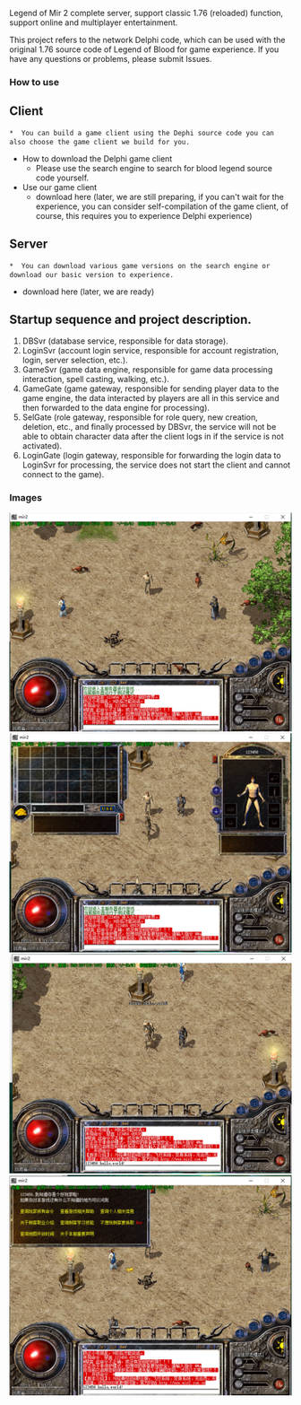 Legend of Mir 2 complete server, support classic 1.76 (reloaded) function, support online and multiplayer entertainment.

This project refers to the network Delphi code, which can be used with the original 1.76 source code of Legend of Blood for game experience. If you have any questions or problems, please submit Issues.  

### How to use    
## Client
    *  You can build a game client using the Dephi source code you can also choose the game client we build for you.  
* How to download the Delphi game client  
    * Please use the search engine to search for blood legend source code yourself.  
* Use our game client  
    * download here (later, we are still preparing, if you can't wait for the experience, you can consider self-compilation of the game client, of course, this requires you to experience Delphi experience)  

## Server
    *  You can download various game versions on the search engine or download our basic version to experience.   
* download here (later, we are ready)

## Startup sequence and project description. 
1. DBSvr (database service, responsible for data storage). 
2. LoginSvr (account login service, responsible for account registration, login, server selection, etc.). 
3. GameSvr (game data engine, responsible for game data processing interaction, spell casting, walking, etc.). 
4. GameGate (game gateway, responsible for sending player data to the game engine, the data interacted by players are all in this service and then forwarded to the data engine for processing). 
5. SelGate (role gateway, responsible for role query, new creation, deletion, etc., and finally processed by DBSvr, the service will not be able to obtain character data after the client logs in if the service is not activated). 
6. LoginGate (login gateway, responsible for forwarding the login data to LoginSvr for processing, the service does not start the client and cannot connect to the game). 

### Images
![](./Images/1632561445962.jpg)
![](./Images/1632561467819.jpg)
![](./Images/1632561488323.jpg)
![](./Images/1632561522104.jpg)
